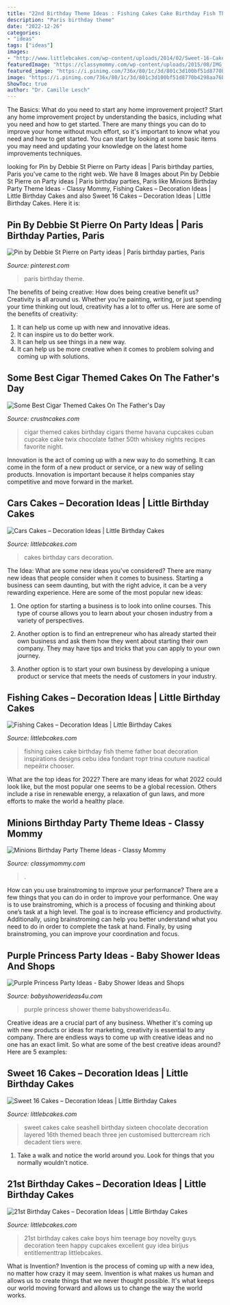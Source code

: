 ```yaml
---
title: "22nd Birthday Theme Ideas : Fishing Cakes Cake Birthday Fish Theme Father Boat Decoration Inspirations Designs Cebu Idea Fondant торт Trina Couture Nautical перейти Chooser"
description: "Paris birthday theme"
date: "2022-12-26"
categories:
- "ideas"
tags: ["ideas"]
images:
- "http://www.littlebcakes.com/wp-content/uploads/2014/02/Sweet-16-Cakes-Ideas.jpg"
featuredImage: "https://classymommy.com/wp-content/uploads/2015/08/IMG_0336.jpg"
featured_image: "https://i.pinimg.com/736x/80/1c/3d/801c3d100bf51d8770b4298aa76bb2d3--party-ideas.jpg"
image: "https://i.pinimg.com/736x/80/1c/3d/801c3d100bf51d8770b4298aa76bb2d3--party-ideas.jpg"
ShowToc: true
author: "Dr. Camille Lesch"
---
```



The Basics: What do you need to start any home improvement project?
Start any home improvement project by understanding the basics, including what you need and how to get started. There are many things you can do to improve your home without much effort, so it's important to know what you need and how to get started. You can start by looking at some basic items you may need and updating your knowledge on the latest home improvements techniques.

	

		
looking for Pin by Debbie St Pierre on Party ideas | Paris birthday parties, Paris you've came to the right web. We have 8 Images about Pin by Debbie St Pierre on Party ideas | Paris birthday parties, Paris like Minions Birthday Party Theme Ideas - Classy Mommy, Fishing Cakes – Decoration Ideas | Little Birthday Cakes and also Sweet 16 Cakes – Decoration Ideas | Little Birthday Cakes. Here it is:
		
    
## Pin By Debbie St Pierre On Party Ideas | Paris Birthday Parties, Paris

<img loading=lazy src="https://i.pinimg.com/736x/80/1c/3d/801c3d100bf51d8770b4298aa76bb2d3--party-ideas.jpg" onerror="this.onerror=null;this.src='https://tse1.mm.bing.net/th?id=OIP.6pHtKHcFs4fw0avzO4ojlgHaNJ&amp;pid=15.1';" alt="Pin by Debbie St Pierre on Party ideas | Paris birthday parties, Paris">

_Source: pinterest.com_

>paris birthday theme. 

	

The benefits of being creative: How does being creative benefit us?
Creativity is all around us. Whether you’re painting, writing, or just spending your time thinking out loud, creativity has a lot to offer us. Here are some of the benefits of creativity: 
1. It can help us come up with new and innovative ideas.
2. It can inspire us to do better work.
3. It can help us see things in a new way.
4. It can help us be more creative when it comes to problem solving and coming up with solutions.

    
## Some Best Cigar Themed Cakes On The Father&#039;s Day

<img loading=lazy src="http://www.crustncakes.com/blog/wp-content/uploads/2017/06/bfd8e2df0b8430f48551c7141362e84f-1024x768.jpg" onerror="this.onerror=null;this.src='https://tse3.mm.bing.net/th?id=OIP.goijBQun03ZVMI_tz5JAvQHaFj&amp;pid=15.1';" alt="Some Best Cigar Themed Cakes On The Father&#039;s Day">

_Source: crustncakes.com_

>cigar themed cakes birthday cigars theme havana cupcakes cuban cupcake cake twix chocolate father 50th whiskey nights recipes favorite night. 

	

Innovation is the act of coming up with a new way to do something. It can come in the form of a new product or service, or a new way of selling products. Innovation is important because it helps companies stay competitive and move forward in the market.

    
## Cars Cakes – Decoration Ideas | Little Birthday Cakes

<img loading=lazy src="https://www.littlebcakes.com/wp-content/uploads/2014/01/Cars-Birthday-Cakes-685x1024.jpg" onerror="this.onerror=null;this.src='https://tse4.mm.bing.net/th?id=OIP.IacECaDnvIg0Qy4odNWu0QHaLE&amp;pid=15.1';" alt="Cars Cakes – Decoration Ideas | Little Birthday Cakes">

_Source: littlebcakes.com_

>cakes birthday cars decoration. 

	

The Idea: What are some new ideas you've considered?
There are many new ideas that people consider when it comes to business. Starting a business can seem daunting, but with the right advice, it can be a very rewarding experience. Here are some of the most popular new ideas:
1. One option for starting a business is to look into online courses. This type of course allows you to learn about your chosen industry from a variety of perspectives.

2. Another option is to find an entrepreneur who has already started their own business and ask them how they went about starting their own company. They may have tips and tricks that you can apply to your own journey.

3. Another option is to start your own business by developing a unique product or service that meets the needs of customers in your industry.

    
## Fishing Cakes – Decoration Ideas | Little Birthday Cakes

<img loading=lazy src="http://www.littlebcakes.com/wp-content/uploads/2014/01/Fishing-Cakes-Images-768x1024.jpg" onerror="this.onerror=null;this.src='https://tse2.mm.bing.net/th?id=OIP.S3wlJN5qLFvpB1LYeXJyMwHaJ4&amp;pid=15.1';" alt="Fishing Cakes – Decoration Ideas | Little Birthday Cakes">

_Source: littlebcakes.com_

>fishing cakes cake birthday fish theme father boat decoration inspirations designs cebu idea fondant торт trina couture nautical перейти chooser. 

	

What are the top ideas for 2022?
There are many ideas for what 2022 could look like, but the most popular one seems to be a global recession. Others include a rise in renewable energy, a relaxation of gun laws, and more efforts to make the world a healthy place.

    
## Minions Birthday Party Theme Ideas - Classy Mommy

<img loading=lazy src="https://classymommy.com/wp-content/uploads/2015/08/IMG_0336.jpg" onerror="this.onerror=null;this.src='https://tse3.mm.bing.net/th?id=OIP.EeCMJwmRcwA-KeoIb0oVSgHaJ4&amp;pid=15.1';" alt="Minions Birthday Party Theme Ideas - Classy Mommy">

_Source: classymommy.com_

>. 

	

How can you use brainstroming to improve your performance?
There are a few things that you can do in order to improve your performance. One way is to use brainstroming, which is a process of focusing and thinking about one’s task at a high level. The goal is to increase efficiency and productivity. Additionally, using brainstroming can help you better understand what you need to do in order to complete the task at hand. Finally, by using brainstroming, you can improve your coordination and focus.

    
## Purple Princess Party Ideas - Baby Shower Ideas And Shops

<img loading=lazy src="https://babyshowerideas4u.com/wp-content/uploads/2014/01/1488012_649662588413034_1978950162_n.jpg" onerror="this.onerror=null;this.src='https://tse4.mm.bing.net/th?id=OIP.eE-5mRDWDX-ZqIgWhWF1CAHaLH&amp;pid=15.1';" alt="Purple Princess Party Ideas - Baby Shower Ideas and Shops">

_Source: babyshowerideas4u.com_

>purple princess shower theme babyshowerideas4u. 

	

Creative ideas are a crucial part of any business. Whether it's coming up with new products or ideas for marketing, creativity is essential to any company. There are endless ways to come up with creative ideas and no one has an exact limit. So what are some of the best creative ideas around? Here are 5 examples: 

    
## Sweet 16 Cakes – Decoration Ideas | Little Birthday Cakes

<img loading=lazy src="http://www.littlebcakes.com/wp-content/uploads/2014/02/Sweet-16-Cakes-Ideas.jpg" onerror="this.onerror=null;this.src='https://tse4.mm.bing.net/th?id=OIP.Qhg5BdUPRfx7ZYJqtAjxWgHaLI&amp;pid=15.1';" alt="Sweet 16 Cakes – Decoration Ideas | Little Birthday Cakes">

_Source: littlebcakes.com_

>sweet cakes cake seashell birthday sixteen chocolate decoration layered 16th themed beach three jen customised buttercream rich decadent tiers were. 

	

1. Take a walk and notice the world around you. Look for things that you normally wouldn’t notice.

    
## 21st Birthday Cakes – Decoration Ideas | Little Birthday Cakes

<img loading=lazy src="https://www.littlebcakes.com/wp-content/uploads/2014/02/21st-Birthday-Cake-768x1024.jpg" onerror="this.onerror=null;this.src='https://tse2.mm.bing.net/th?id=OIP.dDSNhLNVPcQaiIWfbp_0LwHaJ4&amp;pid=15.1';" alt="21st Birthday Cakes – Decoration Ideas | Little Birthday Cakes">

_Source: littlebcakes.com_

>21st birthday cakes cake boys him teenage boy novelty guys decoration teen happy cupcakes excellent guy idea birijus entitlementtrap littlebcakes. 

	

What is Invention?
Invention is the process of coming up with a new idea, no matter how crazy it may seem. Invention is what makes us human and allows us to create things that we never thought possible. It's what keeps our world moving forward and allows us to change the way the world works.

